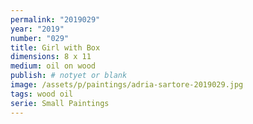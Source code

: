 ```yaml
---
permalink: "2019029"
year: "2019"
number: "029"
title: Girl with Box
dimensions: 8 x 11
medium: oil on wood
publish: # notyet or blank
image: /assets/p/paintings/adria-sartore-2019029.jpg
tags: wood oil
serie: Small Paintings
---
```

